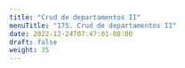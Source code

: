 ```yaml
---
title: "Crud de departamentos II"
menuTitle: "175. Crud de departamentos II"
date: 2022-12-24T07:47:01-08:00
draft: false
weight: 35
---
```

